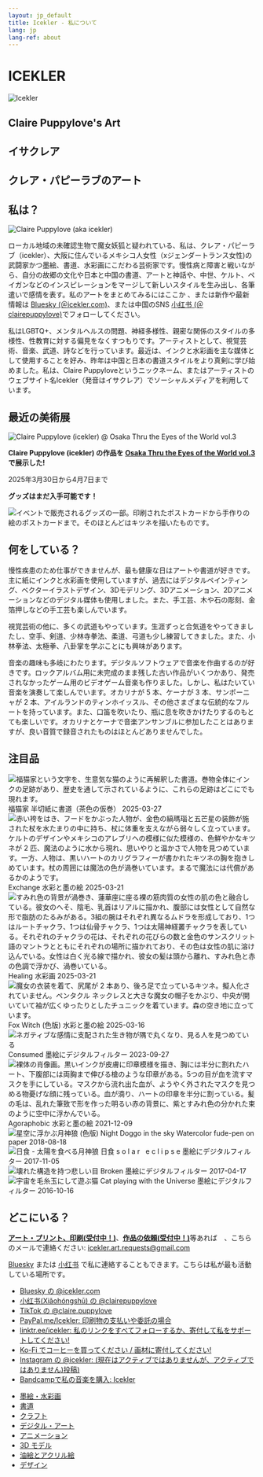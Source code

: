 ```yaml
---
layout: jp_default
title: Icekler - 私について
lang: jp
lang-ref: about
---
```

<div id="icekler_logo_container_small">
	<h1 id="icekler_small">ICEKLER</h1>
	<img id="icekler_logo_small" src="/assets/New logo_2.png" title="Icekler" alt="Icekler">
	<h2 id="icekler_small">Claire Puppylove's Art</h2>
	<h2 id="icekler_small_sub">イサクレア</h2>
	<h2 id="icekler_small_sub">クレア・パピーラブのアート</h2>
</div>

## 私は？

<img id="about_img" src="/assets/photos/2025-03-18_about.jpg" title="Claire Puppylove (aka icekler)" alt="Claire Puppylove (aka icekler)">

ローカル地域の未確認生物で魔女妖狐と疑われている、私は、クレア・パピーラブ（icekler）、大阪に住んでいるメキシコ人女性（xジェンダートランス女性)の武闘家かつ墨絵、書道、水彩画にこだわる芸術家です。慢性病と障害と戦いながら、自分の故郷の文化や日本と中国の書道、アートと神話や、中世、ケルト、ペイガンなどのインスピレーションをマージして新しいスタイルを生み出し、各筆遣いで感情を表す。私のアートをまとめてみるにはここか 、または新作や最新情報は [Bluesky (＠icekler.com)](https://bsky.app/profile/icekler.com)、または中国のSNS [小红书 (＠clairepuppylove)](https://xiaohongshu/user/profile/67860b72000000000801ef11)でフォローしてください。

私はLGBTQ+、メンタルヘルスの問題、神経多様性、親密な関係のスタイルの多様性、性教育に対する偏見をなくすつもりです。アーティストとして、視覚芸術、音楽、武道、詩などを行っています。最近は、インクと水彩画を主な媒体として使用することを好み、昨年は中国と日本の書道スタイルをより真剣に学び始めました。私は、Claire Puppyloveというニックネーム、またはアーティストのウェブサイト名Icekler（発音はイサクレア）でソーシャルメディアを利用しています。

## 最近の美術展

<!-- <div style="display:block;">
<img class="main_img" src="/assets/osaka_thru_the_eyes_of_the_world.jpg" title="Osaka Thru the Eyes of the World vol.3" alt="Claire Puppylove (icekler) at Osaka Thru the Eyes of the World vol.3">
</div> -->

<div style="display:block;">
<img class="main_img" src="/assets/photos/2025-04-07 19.51.03-1.jpg" title="Osaka Thru the Eyes of the World vol.3" alt="Claire Puppylove (icekler) @ Osaka Thru the Eyes of the World vol.3">
</div>

**Claire Puppylove (icekler) の作品を [Osaka Thru the Eyes of the World vol.3](https://www.instagram.com/p/DGt0TU_TEx0/) で展示した!**

2025年3月30日から4月7日まで

**グッズはまだ入手可能です！**

<div style="display:block;">
<img class="plain_img" src="/assets/merch/event_2025_merch.jpg" title="2025年のグッズ" alt="イベントで販売されるグッズの一部。印刷されたポストカードから手作りの絵のポストカードまで。そのほとんどはキツネを描いたものです。">
</div>

## 何をしている？

慢性疾患のため仕事ができませんが、最も健康な日はアートや書道が好きです。主に紙にインクと水彩画を使用していますが、過去にはデジタルペインティング、ベクターイラストデザイン、3Dモデリング、3Dアニメーション、2Dアニメーションなどのデジタル媒体も使用しました。また、手工芸、木や石の彫刻、金箔押しなどの手工芸も楽しんでいます。

視覚芸術の他に、多くの武道もやっています。生涯ずっと合気道をやってきましたし、空手、剣道、少林寺拳法、柔道、弓道も少し練習してきました。また、小林拳法、太極拳、八卦掌を学ぶことにも興味があります。

音楽の趣味も多岐にわたります。デジタルソフトウェアで音楽を作曲するのが好きです。ロックアルバム用に未完成のまま残した古い作品がいくつかあり、発売されなかったゲーム用のビデオゲーム音楽も作りました。しかし、私はたいてい音楽を演奏して楽しんでいます。オカリナが 5 本、ケーナが 3 本、サンポーニャが 2 本、アイルランドのティンホイッスル、その他さまざまな伝統的なフルートを持っています。また、口笛を吹いたり、瓶に息を吹きかけたりするのもとても楽しいです。オカリナとケーナで音楽アンサンブルに参加したことはありますが、良い音質で録音されたものはほとんどありませんでした。

## 注目品

<div class="art-gallery-container">
	<div class="art-gallery">
		<div class="art-div">
		<img class="art_img_portrait_long" src="/assets/visual_art_thumbnails/calligraphy/2025/2025-03-27_福猫家.jpg" title="福猫家という文字を、生意気な猫のように再解釈した書道。巻物全体にインクの足跡があり、歴史を通して示されているように、これらの足跡はどこにでも現れます。" alt="福猫家という文字を、生意気な猫のように再解釈した書道。巻物全体にインクの足跡があり、歴史を通して示されているように、これらの足跡はどこにでも現れます。">
		<span class="art_desc">
			<span class="art_title">福猫家</span>
			<span class="art_medium">半切紙に書道（茶色の仮巻）</span>
			<span class="art_date">2025-03-27</span>
		</span>
		</div>
		<div class="art-div">
		<img class="art_img_portrait" src="/assets/visual_art_thumbnails/ink_watercolor/2025/2025-03-21-2_Exchange.jpg" title="赤い袴をはき、フードをかぶった人物が、金色の縞瑪瑙と五芒星の装飾が施された杖を水たまりの中に持ち、杖に体重を支えながら弱々しく立っています。ケルトのデザインやメキシコのアレブリヘの模様に似た模様の、色鮮やかなキツネが 2 匹、魔法のように水から現れ、思いやりと温かさで人物を見つめています。一方、人物は、黒いハートのカリグラフィーが書かれたキツネの胸を抱きしめています。杖の周囲には魔法の色が渦巻いています。まるで魔法には代償があるかのようです。" alt="赤い袴をはき、フードをかぶった人物が、金色の縞瑪瑙と五芒星の装飾が施された杖を水たまりの中に持ち、杖に体重を支えながら弱々しく立っています。ケルトのデザインやメキシコのアレブリヘの模様に似た模様の、色鮮やかなキツネが 2 匹、魔法のように水から現れ、思いやりと温かさで人物を見つめています。一方、人物は、黒いハートのカリグラフィーが書かれたキツネの胸を抱きしめています。杖の周囲には魔法の色が渦巻いています。まるで魔法には代償があるかのようです。">
		<span class="art_desc">
			<span class="art_title">Exchange</span>
			<span class="art_medium">水彩と墨の絵</span>
			<span class="art_date">2025-03-21</span>
		</span>
		</div>
		<div class="art-div">
		<img class="art_img_portrait" src="/assets/visual_art_thumbnails/ink_watercolor/2025/2025-03-21-1_Healing.jpg" title="すみれ色の背景が渦巻き、蓮華座に座る裸の筋肉質の女性の肌の色と融合している。彼女のへそ、陰毛、乳首はリアルに描かれ、腹部には女性として自然な形で脂肪のたるみがある。3組の腕はそれぞれ異なるムドラを形成しており、1つはルートチャクラ、1つは仙骨チャクラ、1つは太陽神経叢チャクラを表している。それぞれのチャクラの花は、それぞれの花びらの数と金色のサンスクリット語のマントラとともにそれぞれの場所に描かれており、その色は女性の肌に溶け込んでいる。女性は白く光る線で描かれ、彼女の髪は頭から離れ、すみれ色と赤の色調で浮かび、渦巻いている。" alt="すみれ色の背景が渦巻き、蓮華座に座る裸の筋肉質の女性の肌の色と融合している。彼女のへそ、陰毛、乳首はリアルに描かれ、腹部には女性として自然な形で脂肪のたるみがある。3組の腕はそれぞれ異なるムドラを形成しており、1つはルートチャクラ、1つは仙骨チャクラ、1つは太陽神経叢チャクラを表している。それぞれのチャクラの花は、それぞれの花びらの数と金色のサンスクリット語のマントラとともにそれぞれの場所に描かれており、その色は女性の肌に溶け込んでいる。女性は白く光る線で描かれ、彼女の髪は頭から離れ、すみれ色と赤の色調で浮かび、渦巻いている。">
		<span class="art_desc">
			<span class="art_title">Healing</span>
			<span class="art_medium">水彩画</span>
			<span class="art_date">2025-03-21</span>
		</span>
		</div>
		<div class="art-div">
		<img class="art_img_portrait" src="/assets/visual_art_thumbnails/ink_watercolor/2025/2025-03-16_Fox-Witch-(color).jpg" title="魔女の衣装を着て、尻尾が 2 本あり、後ろ足で立っているキツネ。擬人化されていません。ペンタクル ネックレスと大きな魔女の帽子をかぶり、中央が開いていて袖が広くゆったりとしたチュニックを着ています。森の空き地に立っています。" alt="魔女の衣装を着て、尻尾が 2 本あり、後ろ足で立っているキツネ。擬人化されていません。ペンタクル ネックレスと大きな魔女の帽子をかぶり、中央が開いていて袖が広くゆったりとしたチュニックを着ています。森の空き地に立っています。">
		<span class="art_desc">
			<span class="art_title">Fox Witch (色版)</span>
			<span class="art_medium">水彩と墨の絵</span>
			<span class="art_date">2025-03-16</span>
		</span>
		</div>
		<div class="art-div">
		<img class="art_img_landscape" src="/assets/visual_art_thumbnails/ink_watercolor/2023/2023-09-27_Consumed.jpg" title="ネガティブな感情に支配された生き物が隅で丸くなり、見る人を見つめている" alt="ネガティブな感情に支配された生き物が隅で丸くなり、見る人を見つめている">
		<span class="art_desc">
			<span class="art_title">Consumed</span>
			<span class="art_medium">墨絵にデジタルフィルター</span>
			<span class="art_date">2023-09-27</span>
		</span>
		</div>
		<div class="art-div">
		<img class="art_img_portrait" src="/assets/visual_art_thumbnails/ink_watercolor/2021/2021-12-09_Agoraphobic.jpg" title="裸体の肖像画。黒いインクが皮膚に印章模様を描き、胸には半分に割れたハート、下腹部には両胸まで伸びる槍のような印章がある。5つの目が血を流すマスクを手にしている。マスクから流れ出た血が、ようやく外されたマスクを見つめる物憂げな顔に残っている。血が滴り、ハートの印章を半分に割っている。髪の毛は、乱れた筆致で形を作った明るい赤の背景に、紫とすみれ色の分かれた束のように空中に浮かんでいる。" alt="裸体の肖像画。黒いインクが皮膚に印章模様を描き、胸には半分に割れたハート、下腹部には両胸まで伸びる槍のような印章がある。5つの目が血を流すマスクを手にしている。マスクから流れ出た血が、ようやく外されたマスクを見つめる物憂げな顔に残っている。血が滴り、ハートの印章を半分に割っている。髪の毛は、乱れた筆致で形を作った明るい赤の背景に、紫とすみれ色の分かれた束のように空中に浮かんでいる。">
		<span class="art_desc">
			<span class="art_title">Agoraphobic</span>
			<span class="art_medium">水彩と墨の絵</span>
			<span class="art_date">2021-12-09</span>
		</span>
		</div>
		<div class="art-div">
		<img class="art_img_square" src="/assets/visual_art_thumbnails/ink_watercolor/2018/2018-08-18_Night_doggo_in_the_sky-color.jpg" title="星空に浮かぶ月神狼 (色版)" alt="星空に浮かぶ月神狼 (色版)">
		<span class="art_desc">
			<span class="art_title">Night Doggo in the sky</span>
			<span class="art_medium">Watercolor fude-pen on paper</span>
			<span class="art_date">2018-08-18</span>
		</span>
		</div>
		<div class="art-div">
		<img class="art_img_square" src="/assets/visual_art_thumbnails/ink_watercolor/2017/2017-11-05__27_Nisshoku-s-o-l-a-r---e-c-l-i-p-s-e.jpg" title="日食 - 太陽を食べる月神狼" alt="日食 - 太陽を食べる月神狼">
		<span class="art_desc">
			<span class="art_title">日食 s o l a r &nbsp e c l i p s e</span>
			<span class="art_medium">墨絵にデジタルフィルター</span>
			<span class="art_date">2017-11-05</span>
		</span>
		</div>
		<div class="art-div">
		<img class="art_img_square" src="/assets/visual_art_thumbnails/ink_watercolor/2017/2017-04-17_broken.jpg" title="壊れた構造を持つ悲しい目" alt="壊れた構造を持つ悲しい目">
		<span class="art_desc">
			<span class="art_title">Broken</span>
			<span class="art_medium">墨絵にデジタルフィルター</span>
			<span class="art_date">2017-04-17</span>
		</span>
		</div>
		<div class="art-div">
		<img class="art_img_square" src="/assets/visual_art_thumbnails/ink_watercolor/2016/2016-10-16__15_Cat-playing-with-the-Universe.jpg" title="宇宙を毛糸玉にして遊ぶ猫" alt="宇宙を毛糸玉にして遊ぶ猫">
		<span class="art_desc">
			<span class="art_title">Cat playing with the Universe</span>
			<span class="art_medium">墨絵にデジタルフィルター</span>
			<span class="art_date">2016-10-16</span>
		</span>
		</div>
	</div>
</div>

## どこにいる？

[**アート・プリント、印刷(受付中！)**](mailto:icekler.art.requests@gmail.com)、[**作品の依頼(受付中！)**](mailto:icekler.art.requests@gmail.com)等あれば　、こちらのメールで連絡ください: [icekler.art.requests@gmail.com](mailto:icekler.art.requests@gmail.com)

[Bluesky](https://bsky.app/profile/icekler.com) または [小红书](https://xiaohongshu/user/profile/67860b72000000000801ef11) で私に連絡することもできます。こちらは私が最も活動している場所です。

- [Bluesky の @icekler.com](https://bsky.app/profile/icekler.com)
- [小红书(Xiǎohóngshū) の @clairepuppylove](https://xiaohongshu/user/profile/67860b72000000000801ef11)
- [TikTok の @claire.puppylove](https://www.tiktok.com/@claire.puppylove)
- [PayPal.me/Icekler: 印刷物の支払いや委託の場合](https://www.paypal.me/icekler)
- [linktr.ee/icekler: 私のリンクをすべてフォローするか、寄付して私をサポートしてください!](https://linktr.ee/icekler)
- [Ko-Fi でコーヒーを買ってください / 画材に寄付してください!](https://ko-fi.com/icekler)
- [Instagram の @icekler: (現在はアクティブではありませんが、アクティブではありません)投稿)](https://www.instagram.com/icekler/)
- [Bandcampで私の音楽を購入: Icekler](https://icekler.bandcamp.com)

<ul class="visual_links">
	<a href="/jp/visual-art/ink_watercolor/"><li id="visual_link_ink_watercolor">墨絵・水彩画</li></a>
	<a href="/jp/visual-art/calligraphy/"><li id="visual_link_calligraphy">書道</li></a>
	<a href="/jp/visual-art/crafting/"><li id="visual_link_crafting">クラフト</li></a>
	<a href="/jp/visual-art/digital/"><li id="visual_link_digital">デジタル・アート</li></a>
	<a href="/jp/visual-art/animation/"><li id="visual_link_animation">アニメーション</li></a>
	<a href="/jp/visual-art/3Dmodel/"><li id="visual_link_3Dmodel">3D モデル</li></a>
	<a href="/jp/visual-art/oil_acrylics/"><li id="visual_link_oil_acrylics">油絵とアクリル絵</li></a>
	<a href="/jp/visual-art/design/"><li id="visual_link_design">デザイン</li></a>
</ul>
